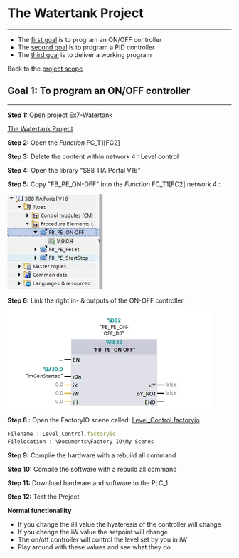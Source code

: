 # The Watertank Project
_____________________________________
-   The [first goal](../Ex04/Subchapter03_1.md) is to program an ON/OFF controller
-   The [second goal](../Ex04/Subchapter04.md) is to program a PID controller
-   The [third goal](../Ex04/Subchapter05.md) is to deliver a working program

Back to the [project scope](../Ex04/Subchapter03.md)

## Goal 1: To program an ON/OFF controller
_____________________________________

**Step 1:** Open project Ex7-Watertank

[The Watertank Project](./Ex04/Documents/Ex7-Watertank_V16.zap16)

**Step 2:** Open the *Function* FC_T1[FC2]

**Step 3:** Delete the content within network 4 : Level control <P>

**Step 4:** Open the library "S88 TIA Portal V16"

**Step 5:** Copy "FB_PE_ON-OFF" into the *Function* FC_T1[FC2] network 4 : <P>

![Global library](../Ex04/Images/ON-OFF.jpg)

**Step 6:** Link the right in- & outputs of the ON-OFF controller.<P>

![Procedure element ON OFF](../Ex04/Images/Changes.jpg)

**Step 8 :** Open the FactoryIO scene called:
[Level_Control.factoryio](./Ex04/Documents/Level_Control.factoryio)
```javascript
Filename : Level_Control.factoryio
Filelocation : \Documents\Factory IO\My Scenes
```
**Step 9:** Compile the hardware with a rebuild all command

**Step 10:** Compile the software with a rebuild all command

**Step 11:** Download hardware and software to the PLC_1

**Step 12:** Test the Project

__Normal functionallity__
- If you change the iH value the hysteresis of the controller will change
- If you change the iW value the setpoint will change
- The on/off controller will control the level set by you in iW
- Play around with these values and see what they do
